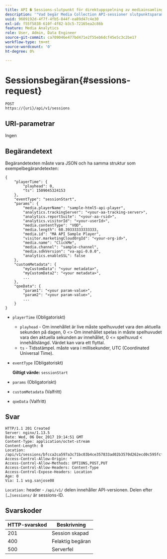 ```yaml
---
title: API � Sessions-slutpunkt för direktuppspelning av mediainsamling
description: '"Vad begär Media Collection API-sessioner slutpunktsparametrar och svar?"'
uuid: 9609192d-4f7f-4fb5-844f-ea89d47c4e30
exl-id: f55f5838-610f-4f82-b3c5-72165ea2c86b
feature: Media Analytics
role: User, Admin, Data Engineer
source-git-commit: ca709046e477bd471e2f55eb6dcf45e5c3c2be17
workflow-type: tm+mt
source-wordcount: '0'
ht-degree: 0%

---
```


# Sessionsbegäran{#sessions-request}

```
POST 
https://{uri}/api/v1/sessions
```

## URI-parametrar

Ingen

## Begärandetext

Begärandetexten måste vara JSON och ha samma struktur som exempelbegärandetexten:

```
{ 
    "playerTime": { 
        "playhead": 0, 
        "ts": 1509045324153 
    }, 
    "eventType": "sessionStart", 
    "params": { 
        "media.playerName": "sample-html5-api-player", 
        "analytics.trackingServer": "<your-aa-tracking-server>", 
        "analytics.reportSuite": "<your-aa-rsid>", 
        "analytics.visitorId": "<your-userId>", 
        "media.contentType": "VOD", 
        "media.length": 60.39333333333333, 
        "media.id": "MA API Sample Player", 
        "visitor.marketingCloudOrgId": "<your-org-id>", 
        "media.name": "ClickMe", 
        "media.channel": "sample-channel", 
        "media.sdkVersion": "va-api-0.0.0", 
        "analytics.enableSSL": false 
    }, 
    "customMetadata": { 
        "myCustomData": "<your metadata>", 
        "myCustomData2": "<your metadata>", 
        ... 
    }, 
    "qoeData": { 
        "param1": "<your param-value>", 
        "param2": "<your param-value>", 
        ... 
    } 
}
```

* `playerTime` (Obligatoriskt)
   * `playhead` - Om innehållet är live måste spelhuvudet vara den aktuella sekunden på dagen, 0  &lt;> Om innehållet spelas in måste spelhuvudet vara den aktuella sekunden av innehållet, 0 &lt;= spelhuvud &lt; innehållslängd. Värdet kan vara ett flyttal.
   * `ts` - Tidsstämpel. måste vara i millisekunder, UTC (Coordinated Universal Time).
* `eventType` (Obligatoriskt)

   **Giltigt värde:** `sessionStart`
* `params` (Obligatoriskt)
* `customMetadata` (Valfritt)
* `qoeData` (Valfritt)

## Svar

```
HTTP/1.1 201 Created 
Server: nginx/1.13.5 
Date: Wed, 06 Dec 2017 19:14:51 GMT 
Content-Type: application/octet-stream 
Content-Length: 0 
Location: /api/v1/sessions/bfcca2ca597a3c71bc03b4ce357833ad02b3570d262ecd0c595fcf8f2ae4df58 
Access-Control-Allow-Origin: * 
Access-Control-Allow-Methods: OPTIONS,POST,PUT 
Access-Control-Allow-Headers: Content-Type 
Access-Control-Expose-Headers: Location 
Age: 0 
Via: 1.1 wsg.sanjose08
```

`Location:` header -  `/api/v1/` delen innehåller API-versionen. Delen efter `[…]sessions/` är sessions-ID.

## Svarskoder

| HTTP-svarskod | Beskrivning |
|---|---|
| 201 | Session skapad |
| 400 | Felaktig begäran |
| 500 | Serverfel |
